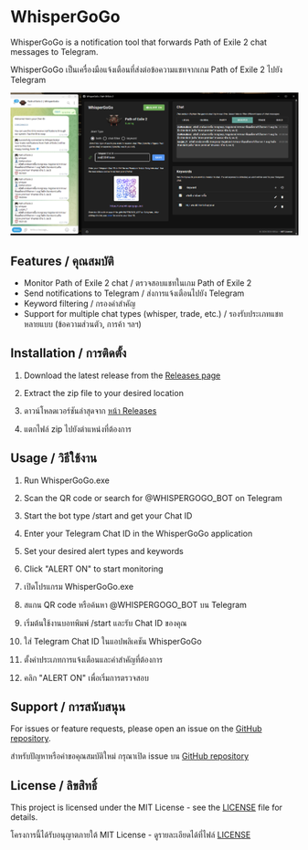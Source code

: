 # WhisperGoGo

WhisperGoGo is a notification tool that forwards Path of Exile 2 chat messages to Telegram.

WhisperGoGo เป็นเครื่องมือแจ้งเตือนที่ส่งต่อข้อความแชทจากเกม Path of Exile 2 ไปยัง Telegram

![Screenshot](images/screenshot.png)

## Features / คุณสมบัติ

- Monitor Path of Exile 2 chat / ตรวจสอบแชทในเกม Path of Exile 2
- Send notifications to Telegram / ส่งการแจ้งเตือนไปยัง Telegram
- Keyword filtering / กรองคำสำคัญ
- Support for multiple chat types (whisper, trade, etc.) / รองรับประเภทแชทหลายแบบ (ข้อความส่วนตัว, การค้า ฯลฯ)

## Installation / การติดตั้ง

1. Download the latest release from the [Releases page](https://github.com/kittizz/poe2-whispergogo/releases)
2. Extract the zip file to your desired location

1. ดาวน์โหลดเวอร์ชันล่าสุดจาก [หน้า Releases](https://github.com/kittizz/poe2-whispergogo/releases)
2. แตกไฟล์ zip ไปยังตำแหน่งที่ต้องการ

## Usage / วิธีใช้งาน

1. Run WhisperGoGo.exe
2. Scan the QR code or search for @WHISPERGOGO_BOT on Telegram
3. Start the bot type /start and get your Chat ID
4. Enter your Telegram Chat ID in the WhisperGoGo application
5. Set your desired alert types and keywords
6. Click "ALERT ON" to start monitoring

1. เปิดโปรแกรม WhisperGoGo.exe
2. สแกน QR code หรือค้นหา @WHISPERGOGO_BOT บน Telegram
3. เริ่มต้นใช้งานบอทพิมพ์ /start และรับ Chat ID ของคุณ
4. ใส่ Telegram Chat ID ในแอปพลิเคชัน WhisperGoGo
5. ตั้งค่าประเภทการแจ้งเตือนและคำสำคัญที่ต้องการ
6. คลิก "ALERT ON" เพื่อเริ่มการตรวจสอบ

## Support / การสนับสนุน

For issues or feature requests, please open an issue on the [GitHub repository](https://github.com/kittizz/poe2-whispergogo/issues).

สำหรับปัญหาหรือคำขอคุณสมบัติใหม่ กรุณาเปิด issue บน [GitHub repository](https://github.com/kittizz/poe2-whispergogo/issues)

## License / ลิขสิทธิ์

This project is licensed under the MIT License - see the [LICENSE](LICENSE) file for details.

โครงการนี้ได้รับอนุญาตภายใต้ MIT License - ดูรายละเอียดได้ที่ไฟล์ [LICENSE](LICENSE)